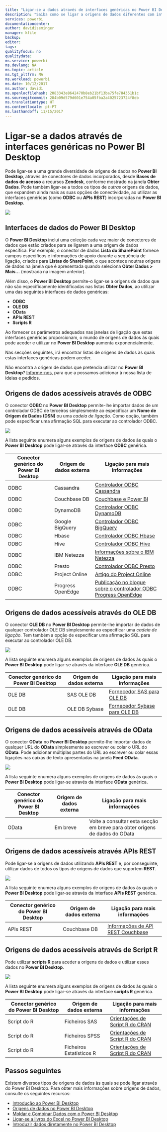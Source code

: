 ```yaml
---
title: "Ligar-se a dados através de interfaces genéricas no Power BI Desktop"
description: "Saiba como se ligar a origens de dados diferentes com interfaces genéricas no Power BI Desktop"
services: powerbi
documentationcenter: 
author: davidiseminger
manager: kfile
backup: 
editor: 
tags: 
qualityfocus: no
qualitydate: 
ms.service: powerbi
ms.devlang: NA
ms.topic: article
ms.tgt_pltfrm: NA
ms.workload: powerbi
ms.date: 10/12/2017
ms.author: davidi
ms.openlocfilehash: 2083343e8642470b8eb21bf13ba75fe784351b1c
ms.sourcegitcommit: 284b09d579d601e754a05fba2a4025723724f8eb
ms.translationtype: HT
ms.contentlocale: pt-PT
ms.lasthandoff: 11/15/2017
---
```

# <a name="connect-to-data-using-generic-interfaces-in-power-bi-desktop"></a>Ligar-se a dados através de interfaces genéricas no Power BI Desktop
Pode ligar-se a uma grande diversidade de origens de dados no **Power BI Desktop**, através de conectores de dados incorporados, desde **Bases de dados de acesso** a recursos **Zendesk**, conforme mostrado na janela **Obter Dados**. Pode também ligar-se a todos os tipos de *outras* origens de dados, que expandem ainda mais as suas opções de conectividade, ao utilizar as interfaces genéricas (como **ODBC** ou **APIs REST**) incorporadas no **Power BI Desktop**.

![](media/desktop-connect-using-generic-interfaces/generic-data-interfaces_1.png)

## <a name="power-bi-desktop-data-interfaces"></a>Interfaces de dados do Power BI Desktop
O **Power BI Desktop** inclui uma coleção cada vez maior de conectores de dados que estão criados para se ligarem a uma origem de dados específica. Por exemplo, o conector de dados **Lista do SharePoint** fornece campos específicos e informações de apoio durante a sequência de ligação, criados para **Listas do SharePoint**, o que acontece noutras origens de dados na janela que é apresentada quando seleciona **Obter Dados > Mais...** (mostrada na imagem anterior).

Além disso, o **Power BI Desktop** permite-o ligar-se a origens de dados que não são especificamente identificadas nas listas **Obter Dados**, ao utilizar uma das seguintes interfaces de dados genéricas:

* **ODBC**
* **OLE DB**
* **OData**
* **APIs REST**
* **Scripts R**

Ao fornecer os parâmetros adequados nas janelas de ligação que estas interfaces genéricas proporcionam, o mundo de origens de dados às quais pode aceder e utilizar no **Power BI Desktop** aumenta exponencialmente.

Nas secções seguintes, irá encontrar listas de origens de dados às quais estas interfaces genéricas podem aceder.

Não encontra a origem de dados que pretendia utilizar no **Power BI Desktop**? [Informe-nos](https://ideas.powerbi.com/), para que a possamos adicionar à nossa lista de ideias e pedidos.

## <a name="data-sources-accessible-through-odbc"></a>Origens de dados acessíveis através de ODBC
O conector **ODBC** no **Power BI Desktop** permite-lhe importar dados de um controlador ODBC de terceiros simplesmente ao especificar um **Nome de Origem de Dados (DSN)** ou uma *cadeia de ligação*. Como opção, também pode especificar uma afirmação SQL para executar ao controlador ODBC.

![](media/desktop-connect-using-generic-interfaces/generic-data-interfaces_2.png)

A lista seguinte enumera alguns exemplos de origens de dados às quais o **Power BI Desktop** pode ligar-se através da interface **ODBC** genérica.

| Conector genérico do Power BI Desktop | Origem de dados externa | Ligação para mais informações |
| --- | --- | --- |
| ODBC |Cassandra |[Controlador ODBC Cassandra](http://www.simba.com/drivers/cassandra-odbc-jdbc/) |
| ODBC |Couchbase DB |[Couchbase e Power BI](https://powerbi.microsoft.com/en-us/blog/visualizing-data-from-couchbase-server-v4-using-power-bi/) |
| ODBC |DynamoDB |[Controlador ODBC DynamoDB](http://www.simba.com/drivers/dynamodb-odbc-jdbc/) |
| ODBC |Google BigQuery |[Controlador ODBC BigQuery](http://www.simba.com/drivers/bigquery-odbc-jdbc/) |
| ODBC |Hbase |[Controlador ODBC Hbase](http://www.simba.com/drivers/hbase-odbc-jdbc/) |
| ODBC |Hive |[Controlador ODBC Hive](http://www.simba.com/drivers/hive-odbc-jdbc/) |
| ODBC |IBM Netezza |[Informações sobre o IBM Netezza](https://www.ibm.com/support/knowledgecenter/SSULQD_7.2.1/com.ibm.nz.datacon.doc/c_datacon_plg_overview.html) |
| ODBC |Presto |[Controlador ODBC Presto](http://www.simba.com/drivers/presto-odbc-jdbc/) |
| ODBC |Project Online |[Artigo do Project Online](desktop-project-online-connect-to-data.md) |
| ODBC |Progress OpenEdge |[Publicação no blogue sobre o controlador ODBC Progress OpenEdge](https://na01.safelinks.protection.outlook.com/?url=https%3A%2F%2Fwww.progress.com%2Fblogs%2Fconnect-microsoft-power-bi-to-openedge-via-odbc-driver&data=02%7C01%7CMatt.Masson%40microsoft.com%7C5e63742e6c454308b58a08d4034b5923%7C72f988bf86f141af91ab2d7cd011db47%7C1%7C0%7C636137069555329811&sdata=gSu2Rq3vZ0uBVOgjaXxd8Y3uBf%2B8DidX6PG33jwAduY%3D&reserved=0) |

## <a name="data-sources-accessible-through-ole-db"></a>Origens de dados acessíveis através do OLE DB
O conector **OLE DB** no **Power BI Desktop** permite-lhe importar de dados de qualquer controlador OLE DB simplesmente ao especificar uma *cadeia de ligação*. Tem também a opção de especificar uma afirmação SQL para executar ao controlador OLE DB.

![](media/desktop-connect-using-generic-interfaces/generic-data-interfaces_3.png)

A lista seguinte enumera alguns exemplos de origens de dados às quais o **Power BI Desktop** pode ligar-se através da interface **OLE DB** genérica.

| Conector genérico do Power BI Desktop | Origem de dados externa | Ligação para mais informações |
| --- | --- | --- |
| OLE DB |SAS OLE DB |[Fornecedor SAS para OLE DB](https://support.sas.com/downloads/package.htm?pid=648) |
| OLE DB |OLE DB Sybase |[Fornecedor Sybase para OLE DB](http://infocenter.sybase.com/help/index.jsp?topic=/com.sybase.infocenter.dc35888.1550/doc/html/jon1256941734395.html) |

## <a name="data-sources-accessible-through-odata"></a>Origens de dados acessíveis através de OData
O conector **OData** no **Power BI Desktop** permite-lhe importar dados de qualquer URL do **OData** simplesmente ao escrever ou colar o URL do **OData**. Pode adicionar múltiplas partes do URL ao escrever ou colar essas ligações nas caixas de texto apresentadas na janela **Feed OData**.

![](media/desktop-connect-using-generic-interfaces/generic-data-interfaces_4.png)

A lista seguinte enumera alguns exemplos de origens de dados às quais o **Power BI Desktop** pode ligar-se através da interface **OData** genérica.

| Conector genérico do Power BI Desktop | Origem de dados externa | Ligação para mais informações |
| --- | --- | --- |
| OData |Em breve |Volte a consultar esta secção em breve para obter origens de dados do OData |

## <a name="data-sources-accessible-through-rest-apis"></a>Origens de dados acessíveis através APIs REST
Pode ligar-se a origens de dados utilizando **APIs REST** e, por conseguinte, utilizar dados de todos os tipos de origens de dados que suportem **REST**.

![](media/desktop-connect-using-generic-interfaces/generic-data-interfaces_5.png)

A lista seguinte enumera alguns exemplos de origens de dados às quais o **Power BI Desktop** pode ligar-se através da interface **APIs REST** genérica.

| Conector genérico do Power BI Desktop | Origem de dados externa | Ligação para mais informações |
| --- | --- | --- |
| APIs REST |Couchbase DB |[Informações de API REST Couchbase](https://powerbi.microsoft.com/en-us/blog/visualizing-data-from-couchbase-server-v4-using-power-bi/) |

## <a name="data-sources-accessible-through-r-script"></a>Origens de dados acessíveis através de Script R
Pode utilizar **scripts R** para aceder a origens de dados e utilizar esses dados no **Power BI Desktop**.

![](media/desktop-connect-using-generic-interfaces/r-scripts-2.png)

A lista seguinte enumera alguns exemplos de origens de dados às quais o **Power BI Desktop** pode ligar-se através da interface **scripts R** genérica.

| Conector genérico do Power BI Desktop | Origem de dados externa | Ligação para mais informações |
| --- | --- | --- |
| Script do R |Ficheiros SAS |[Orientações de Script R do CRAN](https://cran.r-project.org/doc/manuals/R-data.html) |
| Script do R |Ficheiros SPSS |[Orientações de Script R do CRAN](https://cran.r-project.org/doc/manuals/R-data.html) |
| Script do R |Ficheiros Estatísticos R |[Orientações de Script R do CRAN](https://cran.r-project.org/doc/manuals/R-data.html) |

## <a name="next-steps"></a>Passos seguintes
Existem diversos tipos de origens de dados às quais se pode ligar através do Power BI Desktop. Para obter mais informações sobre origens de dados, consulte os seguintes recursos:

* [Introdução ao Power BI Desktop](desktop-getting-started.md)
* [Origens de dados no Power BI Desktop](desktop-data-sources.md)
* [Moldar e Combinar Dados com o Power BI Desktop](desktop-shape-and-combine-data.md)
* [Ligar-se a livros do Excel no Power BI Desktop](desktop-connect-excel.md)   
* [Introduzir dados diretamente no Power BI Desktop](desktop-enter-data-directly-into-desktop.md)   

